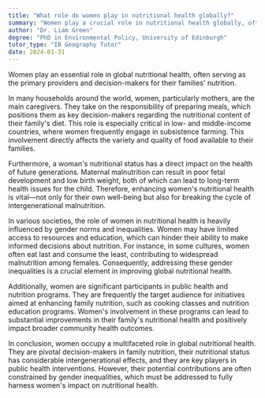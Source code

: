 ```yaml
---
title: "What role do women play in nutritional health globally?"
summary: "Women play a crucial role in nutritional health globally, often being the primary providers and decision-makers for family nutrition."
author: "Dr. Liam Green"
degree: "PhD in Environmental Policy, University of Edinburgh"
tutor_type: "IB Geography Tutor"
date: 2024-01-31
---
```


Women play an essential role in global nutritional health, often serving as the primary providers and decision-makers for their families' nutrition.

In many households around the world, women, particularly mothers, are the main caregivers. They take on the responsibility of preparing meals, which positions them as key decision-makers regarding the nutritional content of their family's diet. This role is especially critical in low- and middle-income countries, where women frequently engage in subsistence farming. This involvement directly affects the variety and quality of food available to their families.

Furthermore, a woman's nutritional status has a direct impact on the health of future generations. Maternal malnutrition can result in poor fetal development and low birth weight, both of which can lead to long-term health issues for the child. Therefore, enhancing women's nutritional health is vital—not only for their own well-being but also for breaking the cycle of intergenerational malnutrition.

In various societies, the role of women in nutritional health is heavily influenced by gender norms and inequalities. Women may have limited access to resources and education, which can hinder their ability to make informed decisions about nutrition. For instance, in some cultures, women often eat last and consume the least, contributing to widespread malnutrition among females. Consequently, addressing these gender inequalities is a crucial element in improving global nutritional health.

Additionally, women are significant participants in public health and nutrition programs. They are frequently the target audience for initiatives aimed at enhancing family nutrition, such as cooking classes and nutrition education programs. Women's involvement in these programs can lead to substantial improvements in their family's nutritional health and positively impact broader community health outcomes.

In conclusion, women occupy a multifaceted role in global nutritional health. They are pivotal decision-makers in family nutrition, their nutritional status has considerable intergenerational effects, and they are key players in public health interventions. However, their potential contributions are often constrained by gender inequalities, which must be addressed to fully harness women's impact on nutritional health.
    